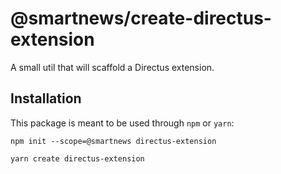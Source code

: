 # @smartnews/create-directus-extension

A small util that will scaffold a Directus extension.

## Installation

This package is meant to be used through `npm` or `yarn`:

```
npm init --scope=@smartnews directus-extension
```

```
yarn create directus-extension
```
